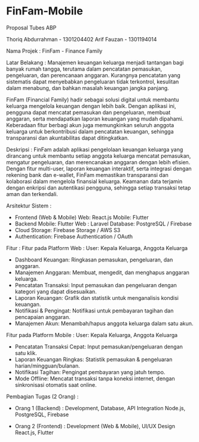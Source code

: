 # FinFam-Mobile

Proposal Tubes ABP

Thoriq Abdurrahman - 1301204402
Arif Fauzan - 1301194014

Nama Projek :	FinFam - Finance Family

Latar Belakang :	Manajemen keuangan keluarga menjadi tantangan bagi banyak rumah tangga, terutama dalam pencatatan pemasukan, pengeluaran, dan perencanaan anggaran. Kurangnya pencatatan yang sistematis dapat menyebabkan pengeluaran tidak terkontrol, kesulitan dalam menabung, dan bahkan masalah keuangan jangka panjang.

FinFam (Financial Family) hadir sebagai solusi digital untuk membantu keluarga mengelola keuangan dengan lebih baik. Dengan aplikasi ini, pengguna dapat mencatat pemasukan dan pengeluaran, membuat anggaran, serta mendapatkan laporan keuangan yang mudah dipahami. Keberadaan fitur berbagi akun juga memungkinkan seluruh anggota keluarga untuk berkontribusi dalam pencatatan keuangan, sehingga transparansi dan akuntabilitas dapat ditingkatkan.

	
Deskripsi :               	FinFam adalah aplikasi pengelolaan keuangan keluarga yang dirancang untuk membantu setiap anggota keluarga mencatat pemasukan, mengatur pengeluaran, dan merencanakan anggaran dengan lebih efisien. Dengan fitur multi-user, laporan keuangan interaktif, serta integrasi dengan rekening bank dan e-wallet, FinFam memastikan transparansi dan kolaborasi dalam mengelola finansial keluarga. Keamanan data terjamin dengan enkripsi dan autentikasi pengguna, sehingga setiap transaksi tetap aman dan terkendali.


Arsitektur Sistem :	
- Frontend (Web & Mobile)
Web: React.js
Mobile: Flutter
- Backend
Mobile: Flutter
Web : Laravel
Database: PostgreSQL / Firebase
- Cloud Storage: Firebase Storage / AWS S3
- Authentication: Firebase Authentication / OAuth

Fitur :	
Fitur pada Platform Web :
User: Kepala Keluarga, Anggota Keluarga

- Dashboard Keuangan: Ringkasan pemasukan, pengeluaran, dan anggaran.
- Manajemen Anggaran: Membuat, mengedit, dan menghapus anggaran keluarga.
- Pencatatan Transaksi: Input pemasukan dan pengeluaran dengan kategori yang dapat disesuaikan.
- Laporan Keuangan: Grafik dan statistik untuk menganalisis kondisi keuangan.
- Notifikasi & Pengingat: Notifikasi untuk pembayaran tagihan dan pencapaian anggaran.
- Manajemen Akun: Menambah/hapus anggota keluarga dalam satu akun.

Fitur pada Platform Mobile :
User: Kepala Keluarga, Anggota Keluarga

- Pencatatan Transaksi Cepat: Input pemasukan/pengeluaran dengan satu klik.
- Laporan Keuangan Ringkas: Statistik pemasukan & pengeluaran harian/mingguan/bulanan.
- Notifikasi Tagihan: Pengingat pembayaran yang jatuh tempo.
- Mode Offline: Mencatat transaksi tanpa koneksi internet, dengan sinkronisasi otomatis saat online.

Pembagian Tugas (2 Orang) :	
- Orang 1 (Backend) : Development, Database, API Integration	Node.js, PostgreSQL, Firebase

- Orang 2 (Frontend) : Development (Web & Mobile), UI/UX Design	React.js, Flutter
	
